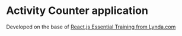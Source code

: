 # Activity Counter application
Developed on the base of [React.js Essential Training from Lynda.com](https://www.lynda.com/React-js-tutorials/React-js-Essential-Training/496905-2.html)

